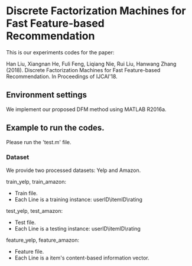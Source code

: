 # Discrete Factorization Machines for Fast Feature-based Recommendation

This is our experiments codes for the paper:

Han Liu, Xiangnan He, Fuli Feng, Liqiang Nie, Rui Liu, Hanwang Zhang (2018). Discrete Factorization Machines for Fast Feature-based Recommendation. In Proceedings of IJCAI'18.


## Environment settings
We implement our proposed DFM method using MATLAB R2016a.

## Example to run the codes.
Please run the 'test.m' file.

### Dataset
We provide two processed datasets: Yelp and Amazon.

train_yelp, train_amazon:
- Train file.
- Each Line is a training instance: userID\itemID\rating

test_yelp, test_amazon:
- Test file.
- Each Line is a testing instance: userID\itemID\rating

feature_yelp, feature_amazon:
- Feature file.
- Each Line is a item's content-based information vector. 
